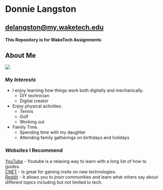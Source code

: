 # Donnie Langston

## delangston@my.waketech.edu

#### This Repository is for WakeTech Assignments

## About Me

![](https://1drv.ms/i/c/5a958a1ad7f90fe7/EQPvJAcRGXFIsdCQcyxRHxkBotYRtYnA-7_Us-iZgdfVaA?e=YC20VK)

### My **_Interests_**

- I enjoy learning how things work both digitally and mechanically.
  - DIY technician
  - Digital creator
- Enjoy physical activities.
  - Tennis
  - Golf
  - Working out
- Family Time.
  - Spending time with my daughter
  - Attending family gatherings on birthdays and holidays

### **_Websites_** I Recommend

[YouTube](https://youtube.com) - Youtube is a relaxing way to learn with a long list of how to guides.  
[CNET](https://cnet.com) - Is great for gaining insite on new technologies.  
[Reddit](https://reddit.com) - It allows you to jnoin communities and learn what others say about different topics including but not limited to tech.
